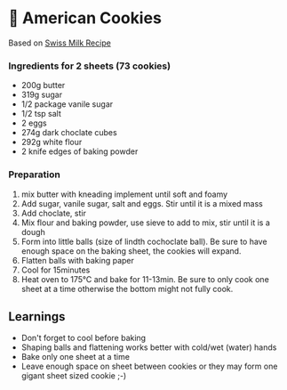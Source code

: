# 🍪 American Cookies

Based on [Swiss Milk Recipe](https://www.swissmilk.ch/de/rezepte-kochideen/rezepte/RB\_KAF2002\_12\_A/chocolate-chip-cookies-american-cookies/)

### Ingredients for 2 sheets (73 cookies)

* 200g butter
* 319g sugar
* 1/2 package vanile sugar
* 1/2 tsp salt
* 2 eggs
* 274g dark choclate cubes
* 292g white flour
* 2 knife edges of baking powder

### Preparation

1. mix butter with kneading implement until soft and foamy
2. Add sugar, vanile sugar, salt and eggs. Stir until it is a mixed mass
3. Add choclate, stir
4. Mix flour and baking powder, use sieve to add to mix, stir until it is a dough
5. Form into little balls (size of lindth cochoclate ball). Be sure to have enough space on the baking sheet, the cookies will expand.
6. Flatten balls with baking paper
7. Cool for 15minutes
8. Heat oven to 175°C and bake for 11-13min. Be sure to only cook one sheet at a time otherwise the bottom might not fully cook.

## Learnings

* Don't forget to cool before baking
* Shaping balls and flattening works better with cold/wet (water) hands
* Bake only one sheet at a time
* Leave enough space on sheet between cookies or they may form one gigant sheet sized cookie ;-)
